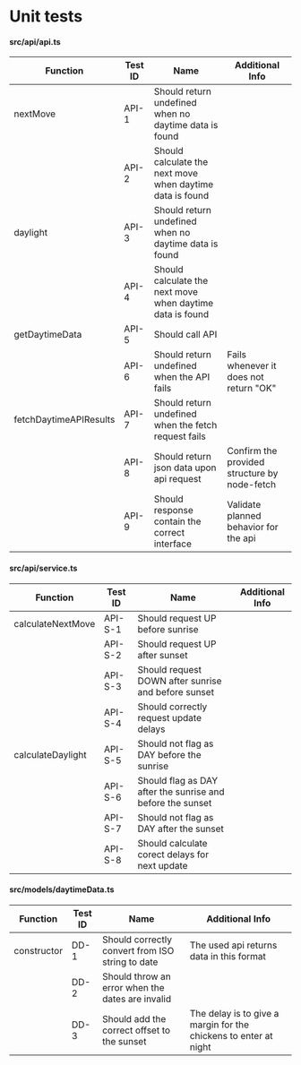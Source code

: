 # Unit tests

#### src/api/api.ts

| Function               | Test ID | Name                                                      | Additional Info                              |
| ---------------------- | ------- | --------------------------------------------------------- | -------------------------------------------- |
| nextMove               | API-1   | Should return undefined when no daytime data is found     |                                              |
|                        | API-2   | Should calculate the next move when daytime data is found |                                              |
| daylight               | API-3   | Should return undefined when no daytime data is found     |                                              |
|                        | API-4   | Should calculate the next move when daytime data is found |                                              |
| getDaytimeData         | API-5   | Should call API                                           |                                              |
|                        | API-6   | Should return undefined when the API fails                | Fails whenever it does not return "OK"       |
| fetchDaytimeAPIResults | API-7   | Should return undefined when the fetch request fails      |                                              |
|                        | API-8   | Should return json data upon api request                  | Confirm the provided structure by node-fetch |
|                        | API-9   | Should response contain the correct interface             | Validate planned behavior for the api        |

#### src/api/service.ts

| Function          | Test ID | Name                                                       | Additional Info |
| ----------------- | ------- | ---------------------------------------------------------- | --------------- |
| calculateNextMove | API-S-1 | Should request UP before sunrise                           |                 |
|                   | API-S-2 | Should request UP after sunset                             |                 |
|                   | API-S-3 | Should request DOWN after sunrise and before sunset        |                 |
|                   | API-S-4 | Should correctly request update delays                     |                 |
| calculateDaylight | API-S-5 | Should not flag as DAY before the sunrise                  |                 |
|                   | API-S-6 | Should flag as DAY after the sunrise and before the sunset |                 |
|                   | API-S-7 | Should not flag as DAY after the sunset                    |                 |
|                   | API-S-8 | Should calculate corect delays for next update             |                 |

#### src/models/daytimeData.ts

| Function    | Test ID | Name                                             | Additional Info                                                  |
| ----------- | ------- | ------------------------------------------------ | ---------------------------------------------------------------- |
| constructor | DD-1    | Should correctly convert from ISO string to date | The used api returns data in this format                         |
|             | DD-2    | Should throw an error when the dates are invalid |                                                                  |
|             | DD-3    | Should add the correct offset to the sunset      | The delay is to give a margin for the chickens to enter at night |
